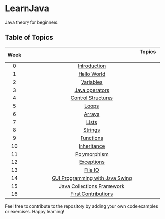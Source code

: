# LearnJava
Java theory for beginners.
## Table of Topics
| Week | &nbsp;&nbsp;&nbsp;&nbsp;&nbsp;&nbsp;&nbsp;&nbsp;&nbsp;&nbsp;&nbsp;&nbsp;&nbsp;&nbsp;&nbsp;&nbsp;&nbsp;&nbsp;&nbsp;&nbsp;&nbsp;&nbsp;&nbsp;&nbsp;&nbsp;&nbsp;&nbsp;&nbsp;&nbsp;&nbsp;&nbsp;&nbsp;&nbsp;&nbsp;&nbsp;&nbsp;&nbsp;&nbsp;&nbsp;&nbsp;&nbsp;&nbsp;&nbsp;&nbsp;&nbsp;&nbsp;&nbsp;&nbsp;&nbsp;&nbsp;&nbsp;&nbsp;&nbsp;&nbsp;&nbsp;&nbsp;&nbsp;&nbsp;&nbsp;&nbsp;&nbsp;&nbsp;&nbsp;&nbsp;&nbsp;&nbsp;&nbsp;&nbsp;&nbsp;&nbsp;&nbsp;&nbsp;&nbsp;&nbsp;&nbsp;&nbsp;&nbsp;&nbsp;&nbsp;&nbsp;&nbsp;&nbsp;&nbsp;&nbsp;&nbsp;Topics &nbsp;&nbsp;&nbsp;&nbsp;&nbsp;&nbsp;&nbsp;&nbsp;&nbsp;&nbsp;&nbsp;&nbsp;&nbsp;&nbsp;&nbsp;&nbsp;&nbsp;&nbsp;&nbsp;&nbsp;&nbsp;&nbsp;&nbsp;&nbsp;&nbsp;&nbsp;&nbsp;&nbsp;&nbsp;&nbsp;&nbsp;&nbsp;&nbsp;&nbsp;&nbsp;&nbsp;&nbsp;&nbsp;&nbsp;&nbsp;&nbsp;&nbsp;&nbsp;&nbsp;&nbsp;&nbsp;&nbsp;&nbsp;&nbsp;&nbsp;&nbsp;&nbsp;&nbsp;&nbsp;&nbsp;&nbsp;&nbsp;&nbsp;&nbsp;&nbsp;&nbsp;&nbsp;&nbsp;&nbsp;&nbsp;&nbsp;&nbsp;&nbsp;&nbsp;&nbsp;&nbsp;&nbsp;&nbsp;&nbsp;&nbsp;&nbsp;&nbsp;&nbsp;&nbsp;&nbsp;&nbsp;&nbsp;&nbsp;&nbsp;&nbsp;&nbsp;&nbsp;&nbsp;&nbsp;&nbsp;&nbsp; |
| :--------:|:---------------------------------:|
| 0 | [Introduction](./00_Introduction/introduction.md) |
| 1 | [Hello World](./01_Hello_world/hello_world.md) |
| 2 | [Variables](./02_Variables/variables.md) |
| 3 | [Java operators](./03_Operators/operators.md) |
| 4 | [Control Structures](./04_Control_structures/control_structures.md) |
| 5 | [Loops](./05_Loops/loops.md) |
| 6 | [Arrays](./06_Arrays/arrays.md) |
| 7 | [Lists](./07_Lists/lists.md) |
| 8 | [Strings](./08_Strings/strings.md)
| 9 | [Functions](./09_Functions/functions.md) |
| 10 | [Inheritance](./10_Inheritance/inheritance.md) |
| 11 | [Polymorphism](./11_Polymorphism/polymorphism.md)|
| 12 | [Exceptions](./12_Exceptions/exceptions.md) |
| 13 | [File IO](./13_File_io/file_io.md) |
| 14 | [GUI Programming with Java Swing](./14_GUI_programming/gui_programming.md)
| 15 | [Java Collections Framework](./15_Frameworks/frameworks.md)
| 16 | [First Contributions]() 

Feel free to contribute to the repository by adding your own code examples or exercises. Happy learning!
